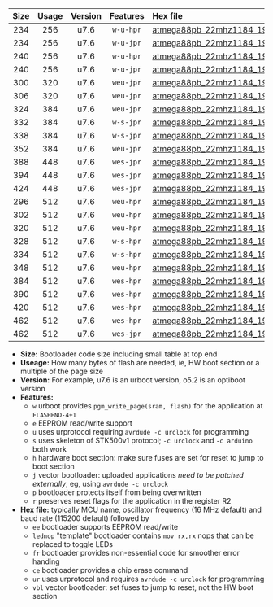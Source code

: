 |Size|Usage|Version|Features|Hex file|
|:-:|:-:|:-:|:-:|:--|
|234|256|u7.6|`w-u-hpr`|[atmega88pb_22mhz1184_19200bps_ur.hex](https://raw.githubusercontent.com/stefanrueger/urboot/main/atmega88pb_22mhz1184_19200bps_ur.hex)|
|234|256|u7.6|`w-u-jpr`|[atmega88pb_22mhz1184_19200bps_ur_vbl.hex](https://raw.githubusercontent.com/stefanrueger/urboot/main/atmega88pb_22mhz1184_19200bps_ur_vbl.hex)|
|240|256|u7.6|`w-u-hpr`|[atmega88pb_22mhz1184_19200bps_lednop_ur.hex](https://raw.githubusercontent.com/stefanrueger/urboot/main/atmega88pb_22mhz1184_19200bps_lednop_ur.hex)|
|240|256|u7.6|`w-u-jpr`|[atmega88pb_22mhz1184_19200bps_lednop_ur_vbl.hex](https://raw.githubusercontent.com/stefanrueger/urboot/main/atmega88pb_22mhz1184_19200bps_lednop_ur_vbl.hex)|
|300|320|u7.6|`weu-jpr`|[atmega88pb_22mhz1184_19200bps_ee_ur_vbl.hex](https://raw.githubusercontent.com/stefanrueger/urboot/main/atmega88pb_22mhz1184_19200bps_ee_ur_vbl.hex)|
|306|320|u7.6|`weu-jpr`|[atmega88pb_22mhz1184_19200bps_ee_lednop_ur_vbl.hex](https://raw.githubusercontent.com/stefanrueger/urboot/main/atmega88pb_22mhz1184_19200bps_ee_lednop_ur_vbl.hex)|
|324|384|u7.6|`weu-jpr`|[atmega88pb_22mhz1184_19200bps_ee_lednop_fr_ur_vbl.hex](https://raw.githubusercontent.com/stefanrueger/urboot/main/atmega88pb_22mhz1184_19200bps_ee_lednop_fr_ur_vbl.hex)|
|332|384|u7.6|`w-s-jpr`|[atmega88pb_22mhz1184_19200bps_vbl.hex](https://raw.githubusercontent.com/stefanrueger/urboot/main/atmega88pb_22mhz1184_19200bps_vbl.hex)|
|338|384|u7.6|`w-s-jpr`|[atmega88pb_22mhz1184_19200bps_lednop_vbl.hex](https://raw.githubusercontent.com/stefanrueger/urboot/main/atmega88pb_22mhz1184_19200bps_lednop_vbl.hex)|
|352|384|u7.6|`weu-jpr`|[atmega88pb_22mhz1184_19200bps_ee_lednop_fr_ce_ur_vbl.hex](https://raw.githubusercontent.com/stefanrueger/urboot/main/atmega88pb_22mhz1184_19200bps_ee_lednop_fr_ce_ur_vbl.hex)|
|388|448|u7.6|`wes-jpr`|[atmega88pb_22mhz1184_19200bps_ee_vbl.hex](https://raw.githubusercontent.com/stefanrueger/urboot/main/atmega88pb_22mhz1184_19200bps_ee_vbl.hex)|
|394|448|u7.6|`wes-jpr`|[atmega88pb_22mhz1184_19200bps_ee_lednop_vbl.hex](https://raw.githubusercontent.com/stefanrueger/urboot/main/atmega88pb_22mhz1184_19200bps_ee_lednop_vbl.hex)|
|424|448|u7.6|`wes-jpr`|[atmega88pb_22mhz1184_19200bps_ee_lednop_fr_vbl.hex](https://raw.githubusercontent.com/stefanrueger/urboot/main/atmega88pb_22mhz1184_19200bps_ee_lednop_fr_vbl.hex)|
|296|512|u7.6|`weu-hpr`|[atmega88pb_22mhz1184_19200bps_ee_ur.hex](https://raw.githubusercontent.com/stefanrueger/urboot/main/atmega88pb_22mhz1184_19200bps_ee_ur.hex)|
|302|512|u7.6|`weu-hpr`|[atmega88pb_22mhz1184_19200bps_ee_lednop_ur.hex](https://raw.githubusercontent.com/stefanrueger/urboot/main/atmega88pb_22mhz1184_19200bps_ee_lednop_ur.hex)|
|320|512|u7.6|`weu-hpr`|[atmega88pb_22mhz1184_19200bps_ee_lednop_fr_ur.hex](https://raw.githubusercontent.com/stefanrueger/urboot/main/atmega88pb_22mhz1184_19200bps_ee_lednop_fr_ur.hex)|
|328|512|u7.6|`w-s-hpr`|[atmega88pb_22mhz1184_19200bps.hex](https://raw.githubusercontent.com/stefanrueger/urboot/main/atmega88pb_22mhz1184_19200bps.hex)|
|334|512|u7.6|`w-s-hpr`|[atmega88pb_22mhz1184_19200bps_lednop.hex](https://raw.githubusercontent.com/stefanrueger/urboot/main/atmega88pb_22mhz1184_19200bps_lednop.hex)|
|348|512|u7.6|`weu-hpr`|[atmega88pb_22mhz1184_19200bps_ee_lednop_fr_ce_ur.hex](https://raw.githubusercontent.com/stefanrueger/urboot/main/atmega88pb_22mhz1184_19200bps_ee_lednop_fr_ce_ur.hex)|
|384|512|u7.6|`wes-hpr`|[atmega88pb_22mhz1184_19200bps_ee.hex](https://raw.githubusercontent.com/stefanrueger/urboot/main/atmega88pb_22mhz1184_19200bps_ee.hex)|
|390|512|u7.6|`wes-hpr`|[atmega88pb_22mhz1184_19200bps_ee_lednop.hex](https://raw.githubusercontent.com/stefanrueger/urboot/main/atmega88pb_22mhz1184_19200bps_ee_lednop.hex)|
|420|512|u7.6|`wes-hpr`|[atmega88pb_22mhz1184_19200bps_ee_lednop_fr.hex](https://raw.githubusercontent.com/stefanrueger/urboot/main/atmega88pb_22mhz1184_19200bps_ee_lednop_fr.hex)|
|462|512|u7.6|`wes-hpr`|[atmega88pb_22mhz1184_19200bps_ee_lednop_fr_ce.hex](https://raw.githubusercontent.com/stefanrueger/urboot/main/atmega88pb_22mhz1184_19200bps_ee_lednop_fr_ce.hex)|
|462|512|u7.6|`wes-jpr`|[atmega88pb_22mhz1184_19200bps_ee_lednop_fr_ce_vbl.hex](https://raw.githubusercontent.com/stefanrueger/urboot/main/atmega88pb_22mhz1184_19200bps_ee_lednop_fr_ce_vbl.hex)|

- **Size:** Bootloader code size including small table at top end
- **Useage:** How many bytes of flash are needed, ie, HW boot section or a multiple of the page size
- **Version:** For example, u7.6 is an urboot version, o5.2 is an optiboot version
- **Features:**
  + `w` urboot provides `pgm_write_page(sram, flash)` for the application at `FLASHEND-4+1`
  + `e` EEPROM read/write support
  + `u` uses urprotocol requiring `avrdude -c urclock` for programming
  + `s` uses skeleton of STK500v1 protocol; `-c urclock` and `-c arduino` both work
  + `h` hardware boot section: make sure fuses are set for reset to jump to boot section
  + `j` vector bootloader: uploaded applications *need to be patched externally*, eg, using `avrdude -c urclock`
  + `p` bootloader protects itself from being overwritten
  + `r` preserves reset flags for the application in the register R2
- **Hex file:** typically MCU name, oscillator frequency (16 MHz default) and baud rate (115200 default) followed by
  + `ee` bootloader supports EEPROM read/write
  + `lednop` "template" bootloader contains `mov rx,rx` nops that can be replaced to toggle LEDs
  + `fr` bootloader provides non-essential code for smoother error handing
  + `ce` bootloader provides a chip erase command
  + `ur` uses urprotocol and requires `avrdude -c urclock` for programming
  + `vbl` vector bootloader: set fuses to jump to reset, not the HW boot section
